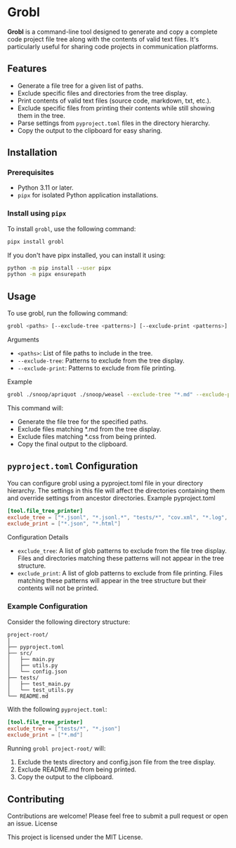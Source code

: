 # Grobl

**Grobl** is a command-line tool designed to generate and copy a complete code project file tree along with the contents of valid text files. It's particularly useful for sharing code projects in communication platforms.

## Features

- Generate a file tree for a given list of paths.
- Exclude specific files and directories from the tree display.
- Print contents of valid text files (source code, markdown, txt, etc.).
- Exclude specific files from printing their contents while still showing them in the tree.
- Parse settings from `pyproject.toml` files in the directory hierarchy.
- Copy the output to the clipboard for easy sharing.

## Installation

### Prerequisites

- Python 3.11 or later.
- `pipx` for isolated Python application installations.

### Install using `pipx`

To install `grobl`, use the following command:

```bash
pipx install grobl
```

If you don't have pipx installed, you can install it using:

```bash
python -m pip install --user pipx
python -m pipx ensurepath
```

## Usage

To use grobl, run the following command:

```bash
grobl <paths> [--exclude-tree <patterns>] [--exclude-print <patterns>]
```

Arguments
- `<paths>`: List of file paths to include in the tree.
- `--exclude-tree`: Patterns to exclude from the tree display.
- `--exclude-print`: Patterns to exclude from file printing.

Example

```bash
grobl ./snoop/apriquot ./snoop/weasel --exclude-tree "*.md" --exclude-print "*.css"
```

This command will:

- Generate the file tree for the specified paths.
- Exclude files matching *.md from the tree display.
- Exclude files matching *.css from being printed.
- Copy the final output to the clipboard.

## `pyproject.toml` Configuration

You can configure grobl using a pyproject.toml file in your directory hierarchy. The settings in this file will affect the directories containing them and override settings from ancestor directories.
Example pyproject.toml

```toml
[tool.file_tree_printer]
exclude_tree = ["*.jsonl", "*.jsonl.*", "tests/*", "cov.xml", "*.log", "*.tmp"]
exclude_print = ["*.json", "*.html"]
```

Configuration Details

- `exclude_tree`: A list of glob patterns to exclude from the file tree display. Files and directories matching these patterns will not appear in the tree structure.
- `exclude_print`: A list of glob patterns to exclude from file printing. Files matching these patterns will appear in the tree structure but their contents will not be printed.

### Example Configuration

Consider the following directory structure:

```
project-root/
│
├── pyproject.toml
├── src/
│   ├── main.py
│   ├── utils.py
│   └── config.json
├── tests/
│   ├── test_main.py
│   └── test_utils.py
└── README.md
```

With the following `pyproject.toml`:

```toml
[tool.file_tree_printer]
exclude_tree = ["tests/*", "*.json"]
exclude_print = ["*.md"]
```

Running `grobl project-root/` will:

1. Exclude the tests directory and config.json file from the tree display.
2. Exclude README.md from being printed.
3. Copy the output to the clipboard.

## Contributing

Contributions are welcome! Please feel free to submit a pull request or open an issue.
License

This project is licensed under the MIT License.
